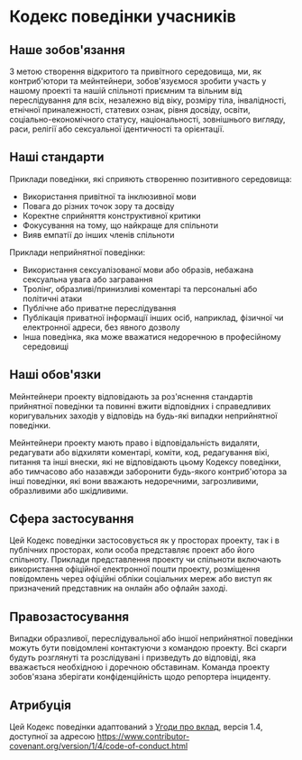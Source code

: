# Кодекс поведінки учасників

## Наше зобов'язання

З метою створення відкритого та привітного середовища, ми, як контриб'ютори та мейнтейнери, зобов'язуємося зробити участь у нашому проекті та нашій спільноті приємним та вільним від переслідування для всіх, незалежно від віку, розміру тіла, інвалідності, етнічної приналежності, статевих ознак, рівня досвіду, освіти, соціально-економічного статусу, національності, зовнішнього вигляду, раси, релігії або сексуальної ідентичності та орієнтації.

## Наші стандарти

Приклади поведінки, які сприяють створенню позитивного середовища:

* Використання привітної та інклюзивної мови
* Повага до різних точок зору та досвіду
* Коректне сприйняття конструктивної критики
* Фокусування на тому, що найкраще для спільноти
* Вияв емпатії до інших членів спільноти

Приклади неприйнятної поведінки:

* Використання сексуалізованої мови або образів, небажана сексуальна увага або загравання
* Тролінг, образливі/принизливі коментарі та персональні або політичні атаки
* Публічне або приватне переслідування
* Публікація приватної інформації інших осіб, наприклад, фізичної чи електронної адреси, без явного дозволу
* Інша поведінка, яка може вважатися недоречною в професійному середовищі

## Наші обов'язки

Мейнтейнери проекту відповідають за роз'яснення стандартів прийнятної поведінки та повинні вжити відповідних і справедливих коригувальних заходів у відповідь на будь-які випадки неприйнятної поведінки.

Мейнтейнери проекту мають право і відповідальність видаляти, редагувати або відхиляти коментарі, коміти, код, редагування вікі, питання та інші внески, які не відповідають цьому Кодексу поведінки, або тимчасово або назавжди заборонити будь-якого контриб'ютора за інші поведінки, які вони вважають недоречними, загрозливими, образливими або шкідливими.

## Сфера застосування

Цей Кодекс поведінки застосовується як у просторах проекту, так і в публічних просторах, коли особа представляє проект або його спільноту. Приклади представлення проекту чи спільноти включають використання офіційної електронної пошти проекту, розміщення повідомлень через офіційні обліки соціальних мереж або виступ як призначений представник на онлайн або офлайн заході.

## Правозастосування

Випадки образливої, переслідувальної або іншої неприйнятної поведінки можуть бути повідомлені контактуючи з командою проекту. Всі скарги будуть розглянуті та розслідувані і призведуть до відповіді, яка вважається необхідною і доречною обставинам. Команда проекту зобов'язана зберігати конфіденційність щодо репортера інциденту.

## Атрибуція

Цей Кодекс поведінки адаптований з [Угоди про вклад](https://www.contributor-covenant.org), версія 1.4, доступної за адресою https://www.contributor-covenant.org/version/1/4/code-of-conduct.html 